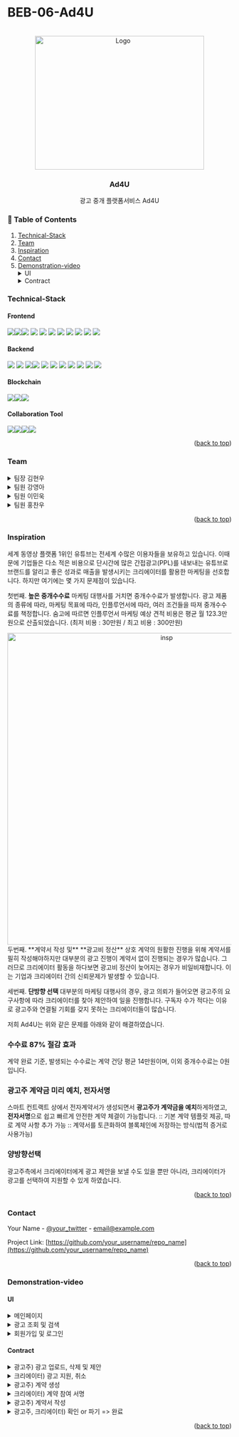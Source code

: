 # BEB-06-Ad4U


<!-- PROJECT LOGO -->
<br />
<div align="center">
    <img src="https://user-images.githubusercontent.com/72719325/205561063-d6c54654-31c1-4319-8bc1-4d5add334130.png" alt="Logo" width="380" height="300">
  <h3 align="center">Ad4U</h3>

  <p align="center">
    광고 중개 플랫폼서비스 Ad4U
    <br />
  </p>
</div>

<!-- Table of Contents -->
### :notebook_with_decorative_cover: Table of Contents
<!-- Improved compatibility of back to top link: See: https://github.com/othneildrew/Best-README-Template/pull/73 -->
<!--
*** Thanks for checking out the Best-README-Template. If you have a suggestion
*** that would make this better, please fork the repo and create a pull request
*** or simply open an issue with the tag "enhancement".
*** Don't forget to give the project a star!
*** Thanks again! Now go create something AMAZING! :D
-->

<!-- TABLE OF CONTENTS -->

  <ol>
    <li><a href="#Technical-Stack">Technical-Stack</a></li>
    <li><a href="#team">Team</a></li>
    <li><a href="#Inspiration">Inspiration</a></li>
    <li><a href="#contact">Contact</a></li>
     <li><a href="#Demonstration-video">Demonstration-video</a></li>
      <details>
          <summary>UI</summary>
        <ul>
         <li><a>메인페이지</a></li>
         <li><a>광고 조회 및 검색</a></li>
         <li><a>회원가입 및 로그인</a></li>
        </ul>
        </details>
      <details>
          <summary>Contract</summary>
        <ul>
         <li><a>광고주) 광고 업로드, 삭제 및 제안</a></li>
         <li><a>크리에이터) 광고 지원, 취소</a></li>
         <li><a>광고주) 계약 생성</a></li>
         <li><a>크리에이터) 계약 참여 서명</a></li>
         <li><a>광고주) 계약서 작성</a></li>
         <li><a>광고주, 크리에이터) 확인 or 파기 => 계약 완료</a></li>
        </ul>
        </details>
  </ol>





### Technical-Stack
#### Frontend <br />

<img src="https://img.shields.io/badge/css-1572B6?style=for-the-badge&logo=css3&logoColor=white"><img src="https://img.shields.io/badge/javascript-F7DF1E?style=for-the-badge&logo=javascript&logoColor=black"><img src="https://img.shields.io/badge/node.js-339933?style=for-the-badge&logo=Node.js&logoColor=white">
<img src="https://img.shields.io/badge/React-61DAFB?style=for-the-badge&logo=React&logoColor=black"> 
<img src="https://img.shields.io/badge/React Router DOM-CA4245?style=for-the-badge&logo=reactrouter&logoColor=white">
<img src="https://img.shields.io/badge/axios-5A29E4?style=for-the-badge&logo=axios&logoColor=white">
<img src="https://img.shields.io/badge/Bootstrap-7952B3?style=for-the-badge&logo=Bootstrap&logoColor=white">
<img src="https://img.shields.io/badge/aws s3-569A31?style=for-the-badge&logo=amazons3&logoColor=black">
<img src="https://img.shields.io/badge/ipfs http client-65C2CB?style=for-the-badge&logo=ipfs&logoColor=white">
<img src="https://img.shields.io/badge/Web3.js-F16822?style=for-the-badge&logo=Web3.js&logoColor=white">
<img src="https://img.shields.io/badge/env-ECD53F?style=for-the-badge&logo=.env&logoColor=black">

#### Backend <br />

<img src="https://img.shields.io/badge/javascript-F7DF1E?style=for-the-badge&logo=javascript&logoColor=black"> <img src="https://img.shields.io/badge/node.js-339933?style=for-the-badge&logo=Node.js&logoColor=white"> <img src="https://img.shields.io/badge/Express-000000?style=for-the-badge&logo=Express&logoColor=white"><img src="https://img.shields.io/badge/MySQL2-4479A1?style=for-the-badge&logo=MySQL&logoColor=white">
<img src="https://img.shields.io/badge/Sequelize-52B0E7?style=for-the-badge&logo=Sequelize&logoColor=white">
<img src="https://img.shields.io/badge/Sequelize_cli-52B0E7?style=for-the-badge&logo=Sequelize&logoColor=white">
<img src="https://img.shields.io/badge/Sequelize_auto-52B0E7?style=for-the-badge&logo=Sequelize&logoColor=white">
<img src="https://img.shields.io/badge/axios-5A29E4?style=for-the-badge&logo=axios&logoColor=white">
<img src="https://img.shields.io/badge/env-ECD53F?style=for-the-badge&logo=.env&logoColor=black">
<img src="https://img.shields.io/badge/aws rds-527FFF?style=for-the-badge&logo=amazonrds&logoColor=black">
<img src="https://img.shields.io/badge/Google API-FF0000?style=for-the-badge&logo=YouTube&logoColor=black">


#### Blockchain <br />
<img src="https://img.shields.io/badge/ipfs-65C2CB?style=for-the-badge&logo=ipfs&logoColor=white"><img src="https://img.shields.io/badge/solidity-363636?style=for-the-badge&logo=solidity&logoColor=black"><img src="https://img.shields.io/badge/ethereum-3C3C3D?style=for-the-badge&logo=ethereum&logoColor=black">


#### Collaboration Tool <br />
<img src="https://img.shields.io/badge/Notion-000000?style=for-the-badge&logo=notion&logoColor=white"><img src="https://img.shields.io/badge/Figma-F24E1E?style=for-the-badge&logo=figma&logoColor=white"><img src="https://img.shields.io/badge/Discord-5865F2?style=for-the-badge&logo=discord&logoColor=white"><img src="https://img.shields.io/badge/github-181717?style=for-the-badge&logo=github&logoColor=white">



<p align="right">(<a href="#readme-top">back to top</a>)</p>

<!-- Team -->
### Team

<details>
  <summary>팀장 김현우</summary>
  <ul>
      :star:
      <a>Project Management</a>
      <ul>
        <li><a>프로젝트 계약 WorkFlow 기획</a></li>
        <li><a>DB Table 설계</a></li>
      </ul>
      :star:
      <a>Frontend</a>
      <ul>
          <li><a>Web3 API 작성</a></li>
          <li><a>Aws S3 구축 및 API 작성</a></li>
          <li><a>Infura IPFS API 작성</a></li>
          <li><a>광고 업로드 기능 구현</a></li>
          <li><a>계약서 작성 및 다운로드 기능 구현</a></li>
          <ul>
            <li><a>계약서 작성 : 계약서 다운로드(복사본), 암호화, IPFS 업로드 및 getTokenURI ⇒ 다중 서명 지갑에 Tx 등록 및 SBT 발행</a></li>
            <li><a>계약서 다운로드 : SBT 컨트랙트 접근 및 해당 계약에 대한 getTokenURI ⇒ IPFS 접근 후 파일 복호화 및 다운로드</a></li>
          </ul>
          <li><a>광고 상세페이지 보완</a></li>
      </ul>
      :star:
      <a>Smart Contract</a>
      <ul>
        <li><a>Smart Contract : 다중 서명, SBT(계약 증명) 발행 코드 등 전체 코드 작성 및 배포</a></li>
      </ul>
  </ul>
</details>
<details>
  <summary>팀원 강영아</summary>
  <ul>
      :star:
      <a>Project Management</a>
      <ul>
        <li><a>프로젝트 Frontend WorkFlow 기획</a></li>
        <li><a>프로젝트 API & Frontent WireFrame 기획</a></li>
      </ul>
      :star:
      <a>Frontend</a>
      <ul>
          <li><a>Main page 작성 및 기능구현</a></li>
          <li><a>Nav 작성 및 기능구현</a></li>
          <li><a>List page 작성</a></li>
          <li><a>기업 detail page 작성 및 기능 구현</a></li>
          <li><a>Youtube API 활용하여 크리에이터 detail부분에 크리에이터가 유튜브에 올린 영상 보여주기 구현</a></li>
          <li><a>광고 detail 부분 광고 지원하기, 취소하기 기능 구현</a></li>
          <li><a>로딩페이지 구현</a></li>
      </ul>

  </ul>
</details>
<details>
  <summary>팀원 이민욱</summary>
  <ul>
      :star:
      <a>Project Management</a>
      <ul>
        <li><a>프로젝트 Frontend WorkFlow 기획</a></li>
        <li><a>프로젝트 API & Frontent WireFrame 기획</a></li>
      </ul>
      :star:
      <a>Frontend</a>
      <ul>
          <li><a>Frontend API 작성</a></li>
          <li><a>로그인, 로그아웃, 회원가입 페이지 작성 및 기능구현</a></li>
          <ul>
            <li><a>Google OAuth Autorization Code를 server에 전송</a></li>
          </ul>
          <li><a>Local Storage에 로그인정보를 저장하여 session유지</a></li>
          <li><a>광고, 광고주, 크리에이터 검색기능 구현</a></li>
          <li><a>광고 제안하기, 제안받기 기능구현</a></li>
          <li><a>광고주, 크리에이터 마이페이지 작성 및 기능구현</a></li>
          <li><a>마이페이지 진행상태별 필터링 기능구현, 컴포넌트 작성</a></li>
          <li><a>contract confirm flow 개선(confirm check 기능)</a></li>
      </ul>
  </ul>
</details>
<details>
  <summary>팀원 홍찬우</summary>
  <ul>
      :star:
      <a>Project Management</a>
      <ul>
        <li><a>백엔드 WorkFlow 기획</a></li>
        <li><a>컨트랙트 WorkFlow 기획</a></li>
        <li><a>server API 설계, 문서 작성</a></li>
        <li><a>DB Table 설계</a></li>
      </ul>
      :star:
      <a>Backend</a>
      <ul>
          <li><a>AWS RDS 구축</a></li>
          <li><a>sequalize ORM를 활용하여 DB와 서버 연동</a></li>
          <li><a>미들웨어 구현(사용자 인증)</a></li>
          <li><a>user API 구현</a></li>
          <ul>
              <li><a>google API 활용하여 회원가입 및 로그인 API 구현</a></li>
              <li><a>JWT 토큰 인증 방식 구현</a></li>
              <li><a>mypage, refresh api 구현<a><li>
          </ul>
          <li><a>Client, Supplier, Advertisement 페이지별 API 구현</a></li>
          <ul>
             <li><a>main, list, detail, create, delete 등 </a></li>
          </ul>
          <li><a>계약에 대한 서버 API 구현</a></li>
           <ul>
             <li><a>apply, cancel, conference, contract, complete 등 </a></li>
          </ul>
      </ul>
  </ul>
</details>

<p align="right">(<a href="#readme-top">back to top</a>)</p>


      
<!-- ABOUT THE PROJECT -->
### Inspiration

세계 동영상 플랫폼 1위인 유튜브는 전세계 수많은 이용자들을 보유하고 있습니다. 이때문에 기업들은 다소 적은 비용으로 단시간에 많은 간접광고(PPL)를 내보내는 유튜브로 브랜드를 알리고 좋은 성과로 매출을 발생시키는 크리에이터를 활용한 마케팅을 선호합니다. 하지만 여기에는 몇 가지 문제점이 있습니다.

첫번째. **높은 중개수수료**
마케팅 대행사를 거치면 중개수수료가 발생합니다. 광고 제품의 종류에 따라, 마케팅 목표에 따라, 인플루언서에 따라, 여러 조건들을 따져 중개수수료를 책정합니다. 숨고에 따르면 인플루언서 마케팅 예상 견적 비용은 평균 월 123.3만원으로 산출되었습니다. (최저 비용 : 30만원 / 최고 비용 : 300만원)
<div align="center">
<img width="700" alt="insp" src="https://user-images.githubusercontent.com/72719325/205801152-8de0f7c5-faa7-4af8-8a13-83e8094896b3.png">
</div>
두번째. **계약서 작성 및** **광고비 정산**
상호 계약의 원활한 진행을 위해 계약서를 필히 작성해야하지만 대부분의 광고 진행이 계약서 없이 진행되는 경우가 많습니다. 그러므로 크리에이터 활동을 하다보면 광고비 정산이 늦어지는 경우가 비일비재합니다. 이는 기업과 크리에이터 간의 신뢰문제가 발생할 수 있습니다.

세번째. **단방향 선택** 
대부분의 마케팅 대행사의 경우, 광고 의뢰가 들어오면 광고주의 요구사항에 따라 크리에이터를 찾아 제안하여 일을 진행합니다. 구독자 수가 적다는 이유로 광고주와 연결될 기회를 갖지 못하는 크리에이터들이 많습니다.

저희 Ad4U는 위와 같은 문제를 아래와 같이 해결하였습니다.

### 수수료 87% 절감 효과

계약 완료 기준, 발생되는 수수료는 계약 건당 평균 14만원이며, 이외 중개수수료는 0원입니다.

### **광고주 계약금  미리 예치, 전자서명**

스마트 컨트랙트 상에서 전자계약서가 생성되면서 **광고주가 계약금을 예치**하게하였고, **전자서명**으로 쉽고 빠르게 안전한 계약 체결이 가능합니다.
:: 기본 계약 템플릿 제공, 따로 계약 사항 추가 가능
:: 계약서를 토큰화하여 블록체인에 저장하는 방식(법적 증거로 사용가능)

### 양방향선택

광고주측에서 크리에이터에게 광고 제안을 보낼 수도 있을 뿐만 아니라, 크리에이터가 광고를 선택하여 지원할 수 있게 하였습니다.

<p align="right">(<a href="#readme-top">back to top</a>)</p>


<!-- CONTACT -->
### Contact

Your Name - [@your_twitter](https://twitter.com/your_username) - email@example.com

Project Link: [https://github.com/your_username/repo_name](https://github.com/your_username/repo_name)

<p align="right">(<a href="#readme-top">back to top</a>)</p>



<!-- Demonstration video -->
### Demonstration-video
      
#### UI

<details>
<summary>메인페이지</summary>
<ul>
<div align="center">
<img src="https://user-images.githubusercontent.com/72719325/205683163-3728a14f-6c87-46c8-a27c-2308e5de5542.gif" alt="main">
</div>
</ul>
</details>

<details>
<summary>광고 조회 및 검색</summary>
<ul>
<div align="center">
<img src="https://user-images.githubusercontent.com/72719325/205684902-79d25881-3f8d-4971-86c7-d3da28da3eb4.gif" alt="search" >
<div>
</ul>
</details>
      
<details>
<summary>회원가입 및 로그인</summary>
<ul>
<div align="center">
<img src="https://user-images.githubusercontent.com/72719325/205685134-2447fb69-4425-4476-ac45-20fd1b58858f.gif" alt="signuplogin">
<div>
</ul>
</details>
    
#### Contract

<details>
<summary>광고주) 광고 업로드, 삭제 및 제안</summary>
<ul>
<div align="center">
<img src="https://user-images.githubusercontent.com/72719325/205687363-99d8e5dd-f179-4d94-836e-2b238193cd6e.gif" alt="create">
</div>
</ul>
</details>

<details>
<summary>크리에이터) 광고 지원, 취소</summary>
<ul>
<div align="center">
<img src="https://user-images.githubusercontent.com/72719325/205687532-1d8e9d16-4f67-4642-9146-eae96d0ffcb6.gif" alt="apply" >
<div>
</ul>
</details>
      
<details>
<summary>광고주) 계약 생성</summary>
<ul>
<div align="center">
<img src="https://user-images.githubusercontent.com/72719325/205687763-929bb810-5edf-44ee-9dd5-2785ffd7032c.gif" alt="conference">
<div>
</ul>
</details>

<details>
<summary>크리에이터) 계약 참여 서명</summary>
<ul>
<div align="center">
<img src="https://user-images.githubusercontent.com/72719325/205689231-ec0a821e-969c-47d2-97a4-afe3c808687f.gif" alt="sign">
</div>
</ul>
</details>

<details>
<summary>광고주) 계약서 작성</summary>
<ul>
<div align="center">
<img src="https://user-images.githubusercontent.com/72719325/205689355-de86dbc6-32d0-4655-82a5-1630a38fd863.gif" alt="contract" >
<div>
</ul>
</details>
      
<details>
<summary>광고주, 크리에이터) 확인 or 파기 => 완료</summary>
<ul>
<li><a>광고주</a>
<div align="center">
<img src="https://user-images.githubusercontent.com/72719325/205689739-96699802-9043-4dcf-8a9b-ad821362b3e1.gif" alt="clientcomplete">
<div>
</li>
<li><a>크리에이터</a>
<div align="center">
<img src="https://user-images.githubusercontent.com/72719325/205689747-1de2636b-9309-4e49-ac86-e342bb7da6f8.gif" alt="suppliercomplete">
<div>
</li>
</ul>
</details>

<p align="right">(<a href="#readme-top">back to top</a>)</p>
